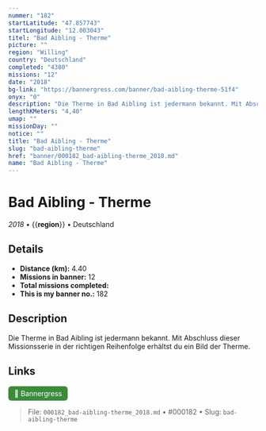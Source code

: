 ```yaml
---
nummer: "182"
startLatitude: "47.857743"
startLongitude: "12.003043"
titel: "Bad Aibling - Therme"
picture: ""
region: "Willing"
country: "Deutschland"
completed: "4380"
missions: "12"
date: "2018"
bg-link: "https://bannergress.com/banner/bad-aibling-therme-51f4"
onyx: "0"
description: "Die Therme in Bad Aibling ist jedermann bekannt. Mit Abschluss dieser Missionsserie in der richtigen Reihenfolge erhältst du ein Bild der Therme."
lengthKMeters: "4,40"
umap: ""
missionDay: ""
notice: ""
title: "Bad Aibling - Therme"
slug: "bad-aibling-therme"
href: "banner/000182_bad-aibling-therme_2018.md"
name: "Bad Aibling - Therme"
---
```

# Bad Aibling - Therme

*2018* • {{__region__}} • Deutschland





## Details
- **Distance (km):** 4.40
- **Missions in banner:** 12
- **Total missions completed:** 
- **This is my banner no.:** 182



## Description
Die Therme in Bad Aibling ist jedermann bekannt. Mit Abschluss dieser Missionsserie in der richtigen Reihenfolge erhältst du ein Bild der Therme.



## Links
<a href="https://bannergress.com/banner/bad-aibling-therme-51f4" target="_blank" style="display:inline-block;margin-right:8px;padding:6px 12px;background:#3c8b3c;color:#fff;text-decoration:none;border-radius:6px;">🔗 Bannergress</a>



> File: `000182_bad-aibling-therme_2018.md` • #000182 • Slug: `bad-aibling-therme`
